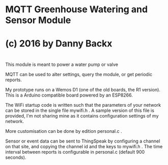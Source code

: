 #
# MQTT Greenhouse Watering and Sensor Module
#
# (c) 2016 by Danny Backx
#

This module is meant to power a water pump or valve

MQTT can be used to alter settings, query the module, or get periodic reports.

My prototype runs on a Wemos D1 (one of the old boards, the R1 version).
This is a Arduino compatible board powered by an ESP8266.

The WiFi startup code is written such that the parameters of your network can be
stored in the single file mywifi.h . A sample version of this file is provided,
I'm not sharing mine as it contains configuration settings of my network.

More customisation can be done by edition personal.c .

Sensor or event data can be sent to ThingSpeak by configuring a channel on that site,
and copying the channel id and the keys to mywifi.h . The time interval between reports
is configurable in personal.c (default 900 seconds).

